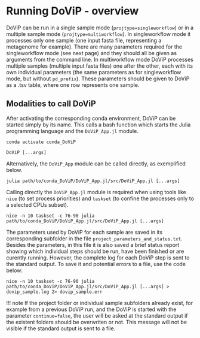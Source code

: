 # Running DoViP - overview

DoViP can be run in a single sample mode (`projtype=singleworkflow`) or in a multiple sample mode (`projtype=multiworkflow`). In singleworkflow mode it processes only one sample (one input fasta file, representing a metagenome for example). There are many parameters required for the singleworkflow mode (see next page) and they should all be given as arguments from the command line. In multiworkflow mode DoViP processes multiple samples (multiple input fasta files) one after the other, each with its own individual parameters (the same parameters as for singleworkflow mode, but without `pd_prefix`). These parameters should be given to DoViP as a .tsv table, where one row represents one sample. 


## Modalities to call DoViP

After activating the corresponding conda environment, DoViP can be started simply by its name. This calls a bash function which starts the Julia programming language and the `DoViP_App.jl` module.  
```
conda activate conda_DoViP

DoViP [...args]
```

Alternatively, the `DoViP_App` module can be called directly, as exemplified below.  
```
julia path/to/conda_DoViP/DoViP_App.jl/src/DoViP_App.jl [...args]
```
Calling directly the `DoViP_App.jl` module is required when using tools like `nice` (to set process priorities) and `taskset` (to confine the processes only to a selected CPUs subset).  
```
nice -n 10 taskset -c 76-90 julia path/to/conda_DoViP/DoViP_App.jl/src/DoViP_App.jl [...args]
```
    
The parameters used by DoViP for each sample are saved in its corresponding subfolder in the file `project_parameters_and_status.txt`. Besides the parameters, in this file it is also saved a brief status report showing which individual steps should be run, have been finished or are curently running. However, the complete log for each DoViP step is sent to the standard output. To save it and potential errors to a file, use the code below:  
```
nice -n 10 taskset -c 76-90 julia path/to/conda_DoViP/DoViP_App.jl/src/DoViP_App.jl [...args] > dovip_sample.log 2> dovip_sample.err 
```
!!! note
    If the project folder or individual sample subfolders already exist, for example from a previous DoViP run, and the DoViP is started with the parameter `continue=false`, the user will be asked at the standard output if the existent folders should be overwriten or not. This message will not be visible if the standard output is sent to a file.
